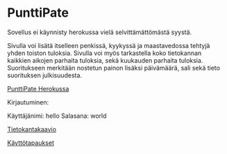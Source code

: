 # PunttiPate
Sovellus ei käynnisty herokussa vielä selvittämättömästä syystä.

Sivulla voi lisätä itselleen penkissä, kyykyssä ja maastavedossa tehtyjä yhden toiston tuloksia. Sivulla voi myös tarkastella koko tietokannan kaikkien aikojen parhaita tuloksia, sekä kuukauden parhaita tuloksia. Suoritukseen merkitään nostetun painon lisäksi päivämäärä, sali sekä tieto suorituksen julkisuudesta.

[PunttiPate Herokussa](https://punttipate.herokuapp.com/)

Kirjautuminen:

Käyttäjänimi: hello
Salasana: world

[Tietokantakaavio](https://github.com/paivo/PunttiPate/blob/master/documentation/tietokantakaavio.png)

[Käyttötapaukset](https://github.com/paivo/PunttiPate/blob/master/documentation/userstory.md)
